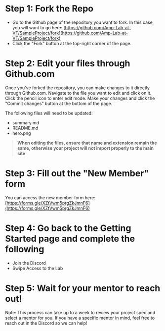 
# Step 1: Fork the Repo

- Go to the Github page of the repository you want to fork. In this case, you will want to go here: [https://github.com/Amp-Lab-at-VT/SampleProject/fork](https://github.com/Amp-Lab-at-VT/SampleProject/fork)
- Click the "Fork" button at the top-right corner of the page.

# Step 2: Edit your files through Github.com

Once you've forked the repository, you can make changes to it directly through Github.com.
Navigate to the file you want to edit and click on it.
Click the pencil icon to enter edit mode.
Make your changes and click the "Commit changes" button at the bottom of the page.

The following files will need to be updated:

- summary.md
- README.md
- hero.png

> **When editing the files, ensure that name and extension remain the same, otherwise your project will not import properly to the main site**

# Step 3: Fill out the "New Member" form

You can access the new member form here: [https://forms.gle/XZtVwm5prgZkJmnF6](https://forms.gle/XZtVwm5prgZkJmnF6)

# Step 4: Go back to the Getting Started page and complete the following

- Join the Discord
- Swipe Access to the Lab

# Step 5: Wait for your mentor to reach out!

Note: This process can take up to a week to review your project spec and select a mentor for you. If you have a specific mentor in mind, feel free to reach out in the Discord so we can help!
